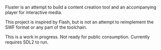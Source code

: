 Fluster is an attempt to build a content creation tool and an accompanying player for interactive media.

This project is inspired by Flash, but is not an attempt to reimplement the SWF format or any part of the toolchain.

This is a work in progress. Not ready for public consumption. Currently requires SDL2 to run.
